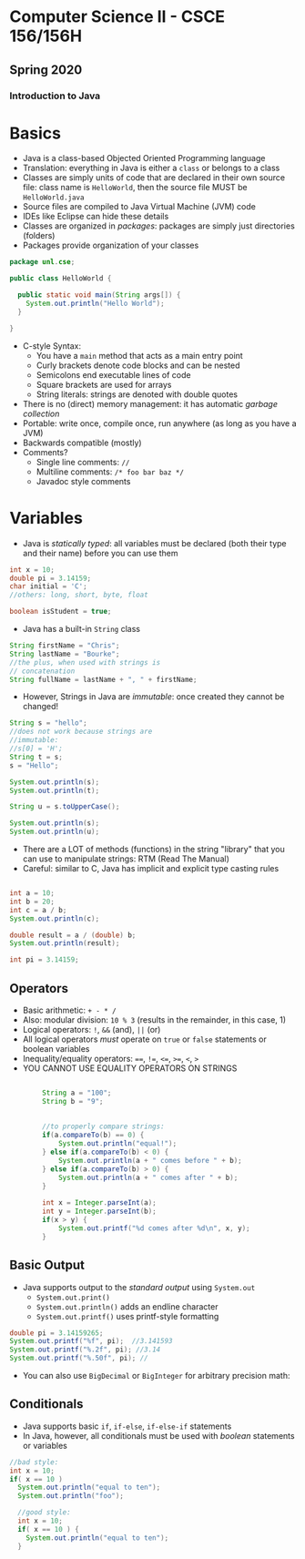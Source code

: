 # Computer Science II - CSCE 156/156H
## Spring 2020
### Introduction to Java

# Basics

* Java is a class-based Objected Oriented Programming language
* Translation: everything in Java is either a `class` or belongs to a class
* Classes are simply units of code that are declared in their own source file: class name is `HelloWorld`, then the source file MUST be `HelloWorld.java`
* Source files are compiled to Java Virtual Machine (JVM) code
* IDEs like Eclipse can hide these details
* Classes are organized in *packages*: packages are simply just directories (folders)
* Packages provide organization of your classes

```java
package unl.cse;

public class HelloWorld {

  public static void main(String args[]) {
    System.out.println("Hello World");
  }

}
```

* C-style Syntax: 
  * You have a `main` method that acts as a main entry point
  * Curly brackets denote code blocks and can be nested
  * Semicolons end executable lines of code
  * Square brackets are used for arrays
  * String literals: strings are denoted with double quotes
* There is no (direct) memory management: it has automatic *garbage collection* 
* Portable: write once, compile once, run anywhere (as long as you have a JVM)
* Backwards compatible (mostly)
* Comments?
  * Single line comments: `//`
  * Multiline comments: `/* foo bar baz */`
  * Javadoc style comments
  
# Variables

* Java is *statically typed*: all variables must be declared (both their type and their name) before you can use them

```java
int x = 10;
double pi = 3.14159;
char initial = 'C';
//others: long, short, byte, float

boolean isStudent = true;
```  

* Java has a built-in `String` class

```java
String firstName = "Chris";
String lastName = "Bourke";
//the plus, when used with strings is 
// concatenation
String fullName = lastName + ", " + firstName;
```

* However, Strings in Java are *immutable*: once created they cannot be changed!

```java
String s = "hello";
//does not work because strings are 
//immutable:
//s[0] = 'H';
String t = s;
s = "Hello";

System.out.println(s);
System.out.println(t);

String u = s.toUpperCase();

System.out.println(s);
System.out.println(u);
```
* There are a LOT of methods (functions) in the string "library" that you can use to manipulate strings: RTM (Read The Manual)
* Careful: similar to C, Java has implicit and explicit type casting rules

```java

int a = 10;
int b = 20;
int c = a / b;
System.out.println(c);

double result = a / (double) b;
System.out.println(result);

int pi = 3.14159;
```

## Operators

* Basic arithmetic: `+ - * /`
* Also: modular division: `10 % 3` (results in the remainder, in this case, 1)
* Logical operators: `!`, `&&` (and), `||` (or)
* All logical operators *must* operate on `true` or `false` statements or boolean variables
* Inequality/equality operators: `==`, `!=`, `<=`, `>=`, `<`, `>`
* YOU CANNOT USE EQUALITY OPERATORS ON STRINGS

```java

		String a = "100";
		String b = "9";
		
		
		//to properly compare strings:
		if(a.compareTo(b) == 0) {
			System.out.println("equal!");
		} else if(a.compareTo(b) < 0) {
			System.out.println(a + " comes before " + b);			
		} else if(a.compareTo(b) > 0) {
			System.out.println(a + " comes after " + b);			
		}
		
		int x = Integer.parseInt(a);
		int y = Integer.parseInt(b);
		if(x > y) {
			System.out.printf("%d comes after %d\n", x, y);
		}
```

## Basic Output

* Java supports output to the *standard output* using `System.out`
  * `System.out.print()`
  * `System.out.println()` adds an endline character
  * `System.out.printf()` uses printf-style formatting

```java
double pi = 3.14159265;
System.out.printf("%f", pi);  //3.141593
System.out.printf("%.2f", pi); //3.14
System.out.printf("%.50f", pi); //
```
  
* You can also use `BigDecimal` or `BigInteger` for arbitrary precision math:

## Conditionals

* Java supports basic `if`, `if-else`, `if-else-if` statements
* In Java, however, all conditionals must be used with *boolean* statements or variables

```java
//bad style:
int x = 10;
if( x == 10 ) 
  System.out.println("equal to ten");
  System.out.println("foo");

  //good style:
  int x = 10;
  if( x == 10 ) {
    System.out.println("equal to ten");
  }
```
  






